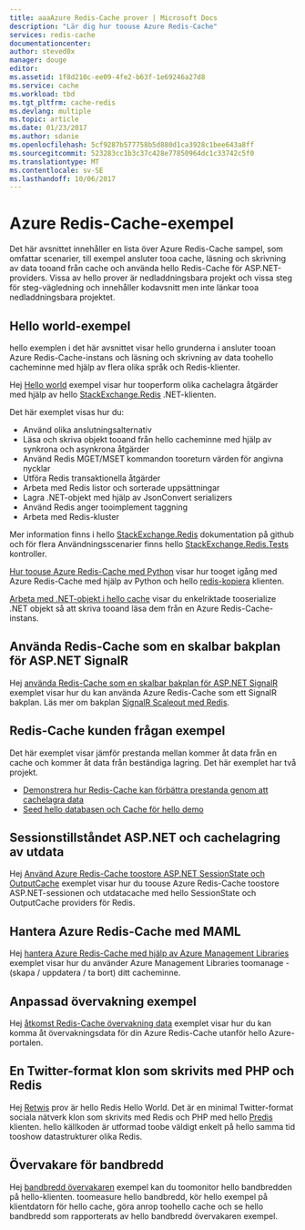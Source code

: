 ```yaml
---
title: aaaAzure Redis-Cache prover | Microsoft Docs
description: "Lär dig hur toouse Azure Redis-Cache"
services: redis-cache
documentationcenter: 
author: steved0x
manager: douge
editor: 
ms.assetid: 1f8d210c-ee09-4fe2-b63f-1e69246a27d8
ms.service: cache
ms.workload: tbd
ms.tgt_pltfrm: cache-redis
ms.devlang: multiple
ms.topic: article
ms.date: 01/23/2017
ms.author: sdanie
ms.openlocfilehash: 5cf9287b577758b5d880d1ca3928c1bee643a8ff
ms.sourcegitcommit: 523283cc1b3c37c428e77850964dc1c33742c5f0
ms.translationtype: MT
ms.contentlocale: sv-SE
ms.lasthandoff: 10/06/2017
---
```

# <a name="azure-redis-cache-samples"></a>Azure Redis-Cache-exempel
Det här avsnittet innehåller en lista över Azure Redis-Cache sampel, som omfattar scenarier, till exempel ansluter tooa cache, läsning och skrivning av data tooand från cache och använda hello Redis-Cache för ASP.NET-providers. Vissa av hello prover är nedladdningsbara projekt och vissa steg för steg-vägledning och innehåller kodavsnitt men inte länkar tooa nedladdningsbara projektet.

## <a name="hello-world-samples"></a>Hello world-exempel
hello exemplen i det här avsnittet visar hello grunderna i ansluter tooan Azure Redis-Cache-instans och läsning och skrivning av data toohello cacheminne med hjälp av flera olika språk och Redis-klienter.

Hej [Hello world](https://github.com/rustd/RedisSamples/tree/master/HelloWorld) exempel visar hur tooperform olika cachelagra åtgärder med hjälp av hello [StackExchange.Redis](https://github.com/StackExchange/StackExchange.Redis) .NET-klienten.

Det här exemplet visas hur du:

* Använd olika anslutningsalternativ
* Läsa och skriva objekt tooand från hello cacheminne med hjälp av synkrona och asynkrona åtgärder
* Använd Redis MGET/MSET kommandon tooreturn värden för angivna nycklar
* Utföra Redis transaktionella åtgärder
* Arbeta med Redis listor och sorterade uppsättningar
* Lagra .NET-objekt med hjälp av JsonConvert serializers
* Använd Redis anger tooimplement taggning
* Arbeta med Redis-kluster

Mer information finns i hello [StackExchange.Redis](https://github.com/StackExchange/StackExchange.Redis) dokumentation på github och för flera Användningsscenarier finns hello [StackExchange.Redis.Tests](https://github.com/StackExchange/StackExchange.Redis/tree/master/StackExchange.Redis.Tests) kontroller.

[Hur toouse Azure Redis-Cache med Python](cache-python-get-started.md) visar hur tooget igång med Azure Redis-Cache med hjälp av Python och hello [redis-kopiera](https://github.com/andymccurdy/redis-py) klienten.

[Arbeta med .NET-objekt i hello cache](cache-dotnet-how-to-use-azure-redis-cache.md#work-with-net-objects-in-the-cache) visar du enkelriktade tooserialize .NET objekt så att skriva tooand läsa dem från en Azure Redis-Cache-instans. 

## <a name="use-redis-cache-as-a-scale-out-backplane-for-aspnet-signalr"></a>Använda Redis-Cache som en skalbar bakplan för ASP.NET SignalR
Hej [använda Redis-Cache som en skalbar bakplan för ASP.NET SignalR](https://github.com/rustd/RedisSamples/tree/master/RedisAsSignalRBackplane) exemplet visar hur du kan använda Azure Redis-Cache som ett SignalR bakplan. Läs mer om bakplan [SignalR Scaleout med Redis](http://www.asp.net/signalr/overview/performance/scaleout-with-redis).

## <a name="redis-cache-customer-query-sample"></a>Redis-Cache kunden frågan exempel
Det här exemplet visar jämför prestanda mellan kommer åt data från en cache och kommer åt data från beständiga lagring. Det här exemplet har två projekt.

* [Demonstrera hur Redis-Cache kan förbättra prestanda genom att cachelagra data](https://github.com/rustd/RedisSamples/tree/master/RedisCacheCustomerQuerySample)
* [Seed hello databasen och Cache för hello demo](https://github.com/rustd/RedisSamples/tree/master/SeedCacheForCustomerQuerySample)

## <a name="aspnet-session-state-and-output-caching"></a>Sessionstillståndet ASP.NET och cachelagring av utdata
Hej [Använd Azure Redis-Cache toostore ASP.NET SessionState och OutputCache](https://github.com/rustd/RedisSamples/tree/master/SessionState_OutputCaching) exemplet visar hur du toouse Azure Redis-Cache toostore ASP.NET-sessionen och utdatacache med hello SessionState och OutputCache providers för Redis.

## <a name="manage-azure-redis-cache-with-maml"></a>Hantera Azure Redis-Cache med MAML
Hej [hantera Azure Redis-Cache med hjälp av Azure Management Libraries](https://github.com/rustd/RedisSamples/tree/master/ManageCacheUsingMAML) exemplet visar hur du använder Azure Management Libraries toomanage - (skapa / uppdatera / ta bort) ditt cacheminne. 

## <a name="custom-monitoring-sample"></a>Anpassad övervakning exempel
Hej [åtkomst Redis-Cache övervakning data](https://github.com/rustd/RedisSamples/tree/master/CustomMonitoring) exemplet visar hur du kan komma åt övervakningsdata för din Azure Redis-Cache utanför hello Azure-portalen.

## <a name="a-twitter-style-clone-written-using-php-and-redis"></a>En Twitter-format klon som skrivits med PHP och Redis
Hej [Retwis](https://github.com/SyntaxC4-MSFT/retwis) prov är hello Redis Hello World. Det är en minimal Twitter-format sociala nätverk klon som skrivits med Redis och PHP med hello [Predis](https://github.com/nrk/predis) klienten. hello källkoden är utformad toobe väldigt enkelt på hello samma tid tooshow datastrukturer olika Redis.

## <a name="bandwidth-monitor"></a>Övervakare för bandbredd
Hej [bandbredd övervakaren](https://github.com/JonCole/SampleCode/tree/master/BandWidthMonitor) exempel kan du toomonitor hello bandbredden på hello-klienten. toomeasure hello bandbredd, kör hello exempel på klientdatorn för hello cache, göra anrop toohello cache och se hello bandbredd som rapporterats av hello bandbredd övervakaren exempel.

